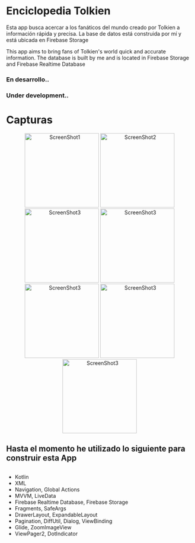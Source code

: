 # Enciclopedia Tolkien

Esta app busca acercar a los fanáticos del mundo creado por Tolkien a información rápida y precisa.
La base de datos está construida por mí y está ubicada en Firebase Storage

This app aims to bring fans of Tolkien's world quick and accurate information.
The database is built by me and is located in Firebase Storage and Firebase Realtime Database



### En desarrollo..
### Under development..



# Capturas

<p align="center">
  <img src="https://firebasestorage.googleapis.com/v0/b/lotrwiki-2dd76.appspot.com/o/screen_shot%2FScreenshot_2024-06-26-20-56-03-146_com.example.lotrwiki.jpg?alt=media&token=a792eb98-6e3a-49df-90a6-dc6139ef06c1" alt="ScreenShot1" width="200"/>
  
  <img src="https://firebasestorage.googleapis.com/v0/b/lotrwiki-2dd76.appspot.com/o/screen_shot%2FScreenshot_2024-06-26-20-56-12-974_com.example.lotrwiki.jpg?alt=media&token=609f917b-36ee-497b-995a-1bc6873eb4b3" alt="ScreenShot2" width="200"/>
  
  <img src="https://firebasestorage.googleapis.com/v0/b/lotrwiki-2dd76.appspot.com/o/screen_shot%2FScreenshot_2024-06-26-20-56-23-686_com.example.lotrwiki.jpg?alt=media&token=5565af33-7135-4740-929f-272184a0ee54" alt="ScreenShot3" width="200"/>
  
  <img src="https://firebasestorage.googleapis.com/v0/b/lotrwiki-2dd76.appspot.com/o/screen_shot%2FScreenshot_2024-06-26-20-56-39-513_com.example.lotrwiki.jpg?alt=media&token=47277216-06d3-44b4-a5df-863c991a2f98" alt="ScreenShot3" width="200"/>
  
  <img src="https://firebasestorage.googleapis.com/v0/b/lotrwiki-2dd76.appspot.com/o/screen_shot%2FScreenshot_2024-06-26-20-56-52-055_com.example.lotrwiki.jpg?alt=media&token=70d7a30f-a685-4c72-9969-ae9cb129586a" alt="ScreenShot3" width="200"/>
  
  <img src="https://firebasestorage.googleapis.com/v0/b/lotrwiki-2dd76.appspot.com/o/screen_shot%2FScreenshot_2024-06-26-20-57-05-400_com.example.lotrwiki.jpg?alt=media&token=13fb3758-8f02-4665-939d-a49a7125f738" alt="ScreenShot3" width="200"/>
  
  <img src="https://firebasestorage.googleapis.com/v0/b/lotrwiki-2dd76.appspot.com/o/screen_shot%2FScreenshot_2024-06-26-20-58-03-632_com.example.lotrwiki.jpg?alt=media&token=013fa0f4-0742-43bf-a958-eb94078fa4fd" alt="ScreenShot3" width="200"/>
</p>


## Hasta el momento he utilizado lo siguiente para construir esta App
## 

<ul>
  <li>Kotlin</li>
  <li>XML</li>
  <li>Navigation, Global Actions</li>
  <li>MVVM, LiveData</li>
  <li>Firebase Realtime Database, Firebase Storage</li>
  <li>Fragments, SafeArgs</li>
  <li>DrawerLayout, ExpandableLayout</li>
  <li>Pagination, DiffUtil, Dialog, ViewBinding</li>
  <li>Glide, ZoomImageView</li>
  <li>ViewPager2, DotIndicator</li>
</ul>



